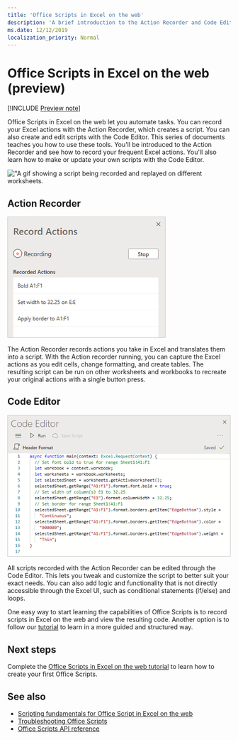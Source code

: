 ```yaml
---
title: 'Office Scripts in Excel on the web'
description: 'A brief introduction to the Action Recorder and Code Editor for Office Scripts.'
ms.date: 12/12/2019
localization_priority: Normal
---
```


# Office Scripts in Excel on the web (preview)

[!INCLUDE [Preview note](../includes/preview-note.md)]

Office Scripts in Excel on the web let you automate tasks. You can record your Excel actions with the Action Recorder, which creates a script. You can also create and edit scripts with the Code Editor. This series of documents teaches you how to use these tools. You'll be introduced to the Action Recorder and see how to record your frequent Excel actions. You'll also learn how to make or update your own scripts with the Code Editor.

!["A gif showing a script being recorded and replayed on different worksheets.](../images/teaser-animation.gif)

## Action Recorder

![The Action Recorder after recording several actions.](../images/action-recorder-intro.png)

The Action Recorder records actions you take in Excel and translates them into a script. With the Action recorder running, you can capture the Excel actions as you edit cells, change formatting, and create tables. The resulting script can be run on other worksheets and workbooks to recreate your original actions with a single button press.

## Code Editor

![The Code Editor showing the script code for the above script.](../images/code-editor-intro.png)

All scripts recorded with the Action Recorder can be edited through the Code Editor. This lets you tweak and customize the script to better suit your exact needs. You can also add logic and functionality that is not directly accessible through the Excel UI, such as conditional statements (if/else) and loops.

One easy way to start learning the capabilities of Office Scripts is to record scripts in Excel on the web and view the resulting code. Another option is to follow our [tutorial](../tutorials/excel-tutorial.md) to learn in a more guided and structured way.

## Next steps

Complete the [Office Scripts in Excel on the web tutorial](../tutorials/excel-tutorial.md) to learn how to create your first Office Scripts.

## See also

- [Scripting fundamentals for Office Script in Excel on the web](../develop/scripting-fundamentals.md)
- [Troubleshooting Office Scripts](../testing/troubleshooting.md)
- [Office Scripts API reference](/javascript/api/office-scripts)
